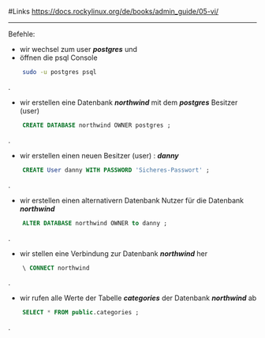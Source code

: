 
#Links https://docs.rockylinux.org/de/books/admin_guide/05-vi/


________________________

Befehle: 

- wir wechsel zum user ***postgres*** und
- öffnen die psql Console

```bash
	sudo -u postgres psql
```

.

- wir erstellen eine Datenbank ***northwind*** mit dem ***postgres*** Besitzer (user) 

```sql
	CREATE DATABASE northwind OWNER postgres ;
```

.

- wir erstellen einen neuen  Besitzer (user) : ***danny***

```sql
	CREATE User danny WITH PASSWORD 'Sicheres-Passwort' ;
```

.

- wir erstellen einen alternativern Datenbank Nutzer für die Datenbank ***northwind*** 

```sql
	ALTER DATABASE northwind OWNER to danny ;
```

.

- wir stellen eine Verbindung zur Datenbank ***northwind*** her 

```sql
	\ CONNECT northwind
```

.

- wir rufen alle Werte der Tabelle ***categories*** der Datenbank ***northwind*** ab

```sql
	SELECT * FROM public.categories ;
```

.